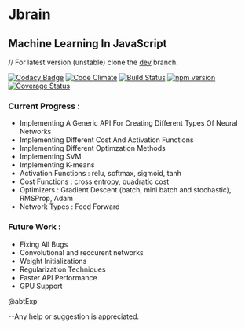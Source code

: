 # Jbrain                    
## Machine Learning In JavaScript

// For latest version (unstable) clone the <a href='https://github.com/abtExp/Jbrain/tree/dev'>dev</a> branch.

[![Codacy Badge](https://api.codacy.com/project/badge/Grade/c834852c3524400fb26545bc72a61ef8)](https://www.codacy.com/app/atworkstudios/Jbrain?utm_source=github.com&utm_medium=referral&utm_content=abtExp/Jbrain&utm_campaign=badger)
[![Code Climate](https://codeclimate.com/github/abtExp/Jbrain/badges/gpa.svg)](https://codeclimate.com/github/abtExp/Jbrain) [![Build Status](https://travis-ci.org/abtExp/Jbrain.svg?branch=master)](https://travis-ci.org/abtExp/Jbrain)  [![npm version](https://badge.fury.io/js/jbrain.svg)](https://badge.fury.io/js/jbrain)
[![Coverage Status](https://coveralls.io/repos/github/abtExp/Jbrain/badge.svg?branch=master)](https://coveralls.io/github/abtExp/Jbrain?branch=master)


### Current Progress : 
* Implementing A Generic API For Creating Different Types Of Neural Networks
* Implementing Different Cost And Activation Functions
* Implementing Different Optimzation Methods
* Implementing SVM
* Implementing K-means
* Activation Functions : relu, softmax, sigmoid, tanh
* Cost Functions : cross entropy, quadratic cost
* Optimizers : Gradient Descent (batch, mini batch and stochastic), RMSProp, Adam
* Network Types : Feed Forward

### Future Work : 
* Fixing All Bugs
* Convolutional and reccurent networks
* Weight Initializations
* Regularization Techniques
* Faster API Performance
* GPU Support

@abtExp


--Any help or suggestion is appreciated.

